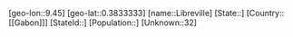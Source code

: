﻿---
location: [0.3833333,9.45]
type: City
tags:
- geo/City


SpocWebEntityId: 35986
isDeleted: false
confidential: public

---
[geo-lon::9.45]
[geo-lat::0.3833333]
[name::Libreville]
[State::]
[Country::[[Gabon]]]
[StateId::]
[Population::]
[Unknown::32]

